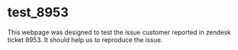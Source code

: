 # test_8953

This webpage was designed to test the issue customer reported in zendesk ticket 8953. It should help us to reproduce the issue.
